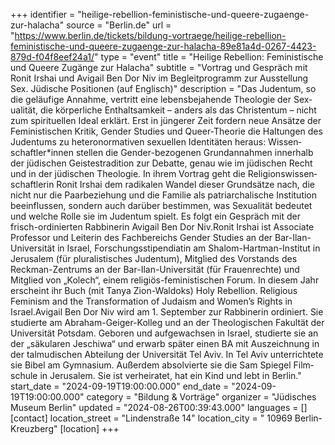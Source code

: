 +++
identifier = "heilige-rebellion-feministische-und-queere-zugaenge-zur-halacha"
source = "Berlin.de"
url = "https://www.berlin.de/tickets/bildung-vortraege/heilige-rebellion-feministische-und-queere-zugaenge-zur-halacha-89e81a4d-0267-4423-879d-f04f8eef24a1/"
type = "event"
title = "Heilige Rebellion: Feministische und Queere Zugänge zur Halacha"
subtitle = "Vortrag und Gespräch mit Ronit Irshai und Avigail Ben Dor Niv im Begleitprogramm zur Ausstellung Sex. Jüdische Positionen (auf Englisch)"
description = "Das Judentum, so die geläufige Annahme, vertritt eine lebens­bejahende Theologie der Sex­ualität, die körper­liche Ent­haltsamkeit – anders als das Christen­tum – nicht zum spirituellen Ideal erklärt. Erst in jüngerer Zeit fordern neue Ansätze der Femi­nistischen Kritik, Gender Studies und Queer-Theorie die Haltungen des Judentums zu hetero­normativen sexuellen Identitäten heraus: Wissen­schaftler*innen stellen die Gender-bezogenen Grund­annahmen innerhalb der jüdischen Geistes­tradition zur Debatte, genau wie im jüdischen Recht und in der jüdischen Theologie. In ihrem Vortrag geht die Religions­wissen­schaftlerin Ronit Irshai dem radikalen Wandel dieser Grundsätze nach, die nicht nur die Paar­beziehung und die Familie als patriar­chalische Insti­tution beeinflussen, sondern auch darüber bestimmen, was Sexualität bedeutet und welche Rolle sie im Judentum spielt. Es folgt ein Gespräch mit der frisch-ordinierten Rabbinerin Avigail Ben Dor Niv.Ronit Irshai ist Associate Professor und Leiterin des Fach­bereichs Gender Studies an der Bar-Ilan-Universität in Israel, Forschungs­stipendiatin am Shalom-Hartman-Institut in Jerusalem (für plura­listisches Judentum), Mitglied des Vorstands des Reckman-Zentrums an der Bar-Ilan-Universität (für Frauen­rechte) und Mitglied von „Kolech“, einem religiös-femi­nistischen Forum. In diesem Jahr erscheint ihr Buch (mit Tanya Zion-Waldoks) Holy Rebellion. Religious Feminism and the Trans­formation of Judaism and Women’s Rights in Israel.Avigail Ben Dor Niv wird am 1. September zur Rabbinerin ordiniert. Sie studierte am Abraham-Geiger-Kolleg und an der Theo­logischen Fakultät der Universität Potsdam. Geboren und auf­gewachsen in Israel, studierte sie an der „säkularen Jeschiwa“ und erwarb später einen BA mit Aus­zeichnung in der talmudischen Abteilung der Universität Tel Aviv. In Tel Aviv unter­richtete sie Bibel am Gymnasium. Außerdem absolvierte sie die Sam Spiegel Film­schule in Jerusalem. Sie ist ver­heiratet, hat ein Kind und lebt in Berlin."
start_date = "2024-09-19T19:00:00.000"
end_date = "2024-09-19T19:00:00.000"
category = "Bildung & Vorträge"
organizer = "Jüdisches Museum Berlin"
updated = "2024-08-26T00:39:43.000"
languages = []
[contact]
location_street = "Lindenstraße 14"
location_city = " 10969 Berlin-Kreuzberg"
[location]
+++
